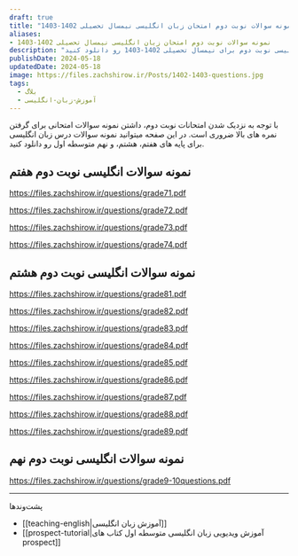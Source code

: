 ```yaml
---
draft: true
title: "نمونه سوالات نوبت دوم امتحان زبان انگلیسی نیمسال تحصیلی 1402-1403"
aliases: 
- نمونه سوالات نوبت دوم امتحان زبان انگلیسی نیمسال تحصیلی 1402-1403
description: "در این پست میتوانید نمونه سوالات آزمون زبان انگلیسی نوبت دوم برای نیمسال تحصیلی 1402-1403 رو دانلود کنید."
publishDate: 2024-05-18
updatedDate: 2024-05-18
image: https://files.zachshirow.ir/Posts/1402-1403-questions.jpg
tags:
  - بلاگ
  - آموزش-زبان-انگلیسی
---
```


با توجه به نزدیک شدن امتحانات نوبت دوم، داشتن نمونه سوالات امتحانی برای گرفتن نمره های بالا ضروری است. در این صفحه میتوانید نمونه سوالات درس زبان انگلیسی برای پایه های هفتم، هشتم، و نهم متوسطه اول رو دانلود کنید.
## نمونه سوالات انگلیسی نوبت دوم هفتم

https://files.zachshirow.ir/questions/grade71.pdf

https://files.zachshirow.ir/questions/grade72.pdf

https://files.zachshirow.ir/questions/grade73.pdf

https://files.zachshirow.ir/questions/grade74.pdf

## نمونه سوالات انگلیسی نوبت دوم هشتم

https://files.zachshirow.ir/questions/grade81.pdf

https://files.zachshirow.ir/questions/grade82.pdf

https://files.zachshirow.ir/questions/grade83.pdf

https://files.zachshirow.ir/questions/grade84.pdf

https://files.zachshirow.ir/questions/grade85.pdf

https://files.zachshirow.ir/questions/grade86.pdf

https://files.zachshirow.ir/questions/grade87.pdf

https://files.zachshirow.ir/questions/grade88.pdf

https://files.zachshirow.ir/questions/grade89.pdf

## نمونه سوالات انگلیسی نوبت دوم نهم

https://files.zachshirow.ir/questions/grade9-10questions.pdf


---

پشت‌وند‌ها
- [[teaching-english|آموزش زبان انگلیسی]]
- [[prospect-tutorial|آموزش ویدیویی زبان انگلیسی متوسطه اول کتاب های prospect]]
